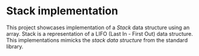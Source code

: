 # Stack implementation
This project showcases implementation of a *Stack* data structure using an array. Stack is a representation of a LIFO (Last In - First Out) data structure. This implementations mimicks the *stack data structure* from the standard library.
